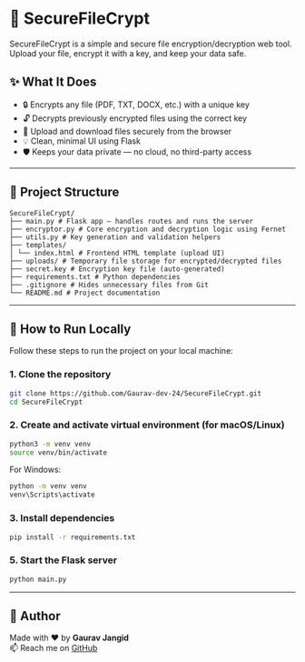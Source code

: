 # 🔐 SecureFileCrypt

SecureFileCrypt is a simple and secure file encryption/decryption web tool. Upload your file, encrypt it with a key, and keep your data safe.

## ✨ What It Does

- 🔒 Encrypts any file (PDF, TXT, DOCX, etc.) with a unique key
- 🔓 Decrypts previously encrypted files using the correct key
- 📂 Upload and download files securely from the browser
- 💡 Clean, minimal UI using Flask
- 🛡️ Keeps your data private — no cloud, no third-party access


---


## 📁 Project Structure
```
SecureFileCrypt/
├── main.py # Flask app – handles routes and runs the server
├── encryptor.py # Core encryption and decryption logic using Fernet
├── utils.py # Key generation and validation helpers
├── templates/
│ └── index.html # Frontend HTML template (upload UI)
├── uploads/ # Temporary file storage for encrypted/decrypted files
├── secret.key # Encryption key file (auto-generated)
├── requirements.txt # Python dependencies
├── .gitignore # Hides unnecessary files from Git
└── README.md # Project documentation
```
---

## 🧪 How to Run Locally

Follow these steps to run the project on your local machine:

### 1. Clone the repository

```bash
git clone https://github.com/Gaurav-dev-24/SecureFileCrypt.git
cd SecureFileCrypt
```

### 2. Create and activate virtual environment (for macOS/Linux)

```bash 
python3 -m venv venv
source venv/bin/activate
```

For Windows:
```bash
python -m venv venv
venv\Scripts\activate
```
### 3. Install dependencies

```bash
pip install -r requirements.txt
```
### 5. Start the Flask server

```bash
python main.py
```

---

## 👤 Author

Made with ❤️ by **Gaurav Jangid**  
📫 Reach me on [GitHub](https://github.com/Gaurav-dev-24)

